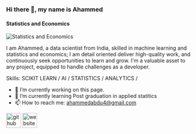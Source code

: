 

<!--
**ahammed867/ahammed867** is a ✨ _special_ ✨ repository because its `README.md` (this file) appears on your GitHub profile.

Here are some ideas to get you started:

- 🔭 I’m currently working on ...
- 🌱 I’m currently learning ...
- 👯 I’m looking to collaborate on ...
- 🤔 I’m looking for help with ...
- 💬 Ask me about ...
- 📫 How to reach me: ...
- 😄 Pronouns: ...
- ⚡ Fun fact: ...
-->

### Hi there 👋, my name is Ahammed
#### Statistics and Economics 
![Statistics and Economics ](https://user-images.githubusercontent.com/62167887/261328389-d4d98167-5d12-468e-8b9d-9c4d5182da42.gif)

I am Ahammed, a data scientist from India, skilled in machine learning and statistics and economics; I am detail oriented  deliver high-quality work, and continuously seek opportunities to learn and grow. I'm a valuable asset to any project, equipped to handle challenges as a developer.

Skills: SCIKIT LEARN / AI / STATISTICS / ANALYTICS /

- 🔭 I’m currently working on this page. 
- 🌱 I’m currently learning Post graduation in applied statitics 
- 📫 How to reach me: ahammedabdu4@gmail.com 


[<img src='https://cdn.jsdelivr.net/npm/simple-icons@3.0.1/icons/github.svg' alt='github' height='40'>](https://github.com/ahammed867)  [<img src='https://cdn.jsdelivr.net/npm/simple-icons@3.0.1/icons/icloud.svg' alt='website' height='40'>](https://linktr.ee/ahammed1)  







